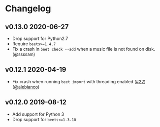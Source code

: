 Changelog
=========

v0.13.0 2020-06-27
------------------

- Drop support for Python2.7
- Require `beets>=1.4.7`
- Fix a crash in `beet check --add` when a music file is not found on disk. (@ssssam)

v0.12.1 2020-04-19
------------------

- Fix crash when running `beet import` with threading enabled ([#22](https://github.com/geigerzaehler/beets-check/issues/22)) ([@alebianco](https://github.com/alebianco))

v0.12.0 2019-08-12
------------------
- Add support for Python 3
- Drop support for `beets<=1.3.10`
